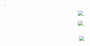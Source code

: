   . <p align="center">
![](https://media.discordapp.net/attachments/1163582839711866922/1280619739441401876/Untitled341_20240903160523.png?ex=66d8bd92&is=66d76c12&hm=11109a4eb59e62a3cd89baee44dc9864b3c22070715c9481a791cabdbec8025b&=&format=webp&quality=lossless&width=1432&height=477)
. <p align="center">
![](https://github.com/user-attachments/assets/febc450c-6a85-4309-873e-c3472b8261a2)
  . <p align="center">  
![](https://media.discordapp.net/attachments/1163582839711866922/1280619739978137702/Untitled341_20240903160528.png?ex=66d8bd92&is=66d76c12&hm=99a00ea4cb494279034a6df5c2a71379666a7883d8ce39fd718611234baa982d&=&format=webp&quality=lossless&width=1432&height=477)



